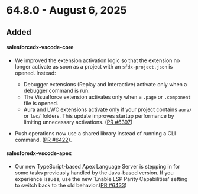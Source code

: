 # 64.8.0 - August 6, 2025

## Added

#### salesforcedx-vscode-core
- We improved the extension activation logic so that the extension no longer activate as soon as a project with an `sfdx-project.json` is opened. Instead:
  - Debugger extensions (Replay and Interactive) activate only when a debugger command is run.
  - The Visualforce extension activates only when a `.page` or `.component` file is opened.
  - Aura and LWC extensions activate only if your project contains `aura/` or `lwc/` folders.
This update improves startup performance by limiting unnecessary activations. ([PR #6397](https://github.com/forcedotcom/salesforcedx-vscode/pull/6397))

- Push operations now use a shared library instead of running a CLI command. ([PR #6422](https://github.com/forcedotcom/salesforcedx-vscode/pull/6422)).

#### salesforedx-vscode-apex
- Our new TypeScript-based Apex Language Server is stepping in for some tasks previously handled by the Java-based version. If you experience issues, use the new `Enable LSP Parity Capabilities' setting to switch back to the old behavior.([PR #6433](https://github.com/forcedotcom/salesforcedx-vscode/pull/6433))

